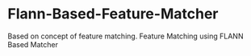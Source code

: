 # Flann-Based-Feature-Matcher

Based on concept of feature matching.
Feature Matching using FLANN Based Matcher
